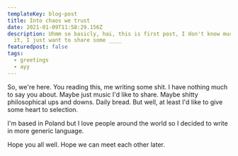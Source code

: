 ```yaml
---
templateKey: blog-post
title: Into chaos we trust
date: 2021-01-09T11:58:29.156Z
description: Uhmm so basicly, hai, this is first post, I don't know much about
  it, I just want to share some ____
featuredpost: false
tags:
  - greetings
  - ayy
---
```

So, we're here. You reading this, me writing some shit. I have nothing much to say you about. Maybe just music I'd like to share. Maybe shitty philosophical ups and downs. Daily bread. But well, at least I'd like to give some heart to selection. 

I'm based in Poland but I love people around the world so I decided to write in more generic language. 

Hope you all well. Hope we can meet each other later.